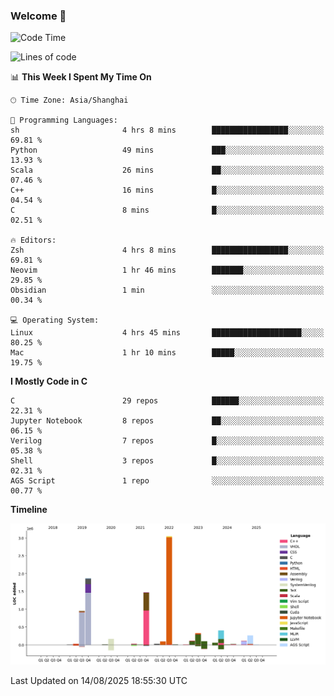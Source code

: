### Welcome 👋

<!--START_SECTION:waka-->
![Code Time](http://img.shields.io/badge/Code%20Time-2%2C095%20hrs%2020%20mins-blue)

![Lines of code](https://img.shields.io/badge/From%20Hello%20World%20I%27ve%20Written-9.1%20million%20lines%20of%20code-blue)

📊 **This Week I Spent My Time On** 

```text
🕑︎ Time Zone: Asia/Shanghai

💬 Programming Languages: 
sh                       4 hrs 8 mins        █████████████████░░░░░░░░   69.81 % 
Python                   49 mins             ███░░░░░░░░░░░░░░░░░░░░░░   13.93 % 
Scala                    26 mins             ██░░░░░░░░░░░░░░░░░░░░░░░   07.46 % 
C++                      16 mins             █░░░░░░░░░░░░░░░░░░░░░░░░   04.54 % 
C                        8 mins              █░░░░░░░░░░░░░░░░░░░░░░░░   02.51 % 

🔥 Editors: 
Zsh                      4 hrs 8 mins        █████████████████░░░░░░░░   69.81 % 
Neovim                   1 hr 46 mins        ███████░░░░░░░░░░░░░░░░░░   29.85 % 
Obsidian                 1 min               ░░░░░░░░░░░░░░░░░░░░░░░░░   00.34 % 

💻 Operating System: 
Linux                    4 hrs 45 mins       ████████████████████░░░░░   80.25 % 
Mac                      1 hr 10 mins        █████░░░░░░░░░░░░░░░░░░░░   19.75 % 
```

**I Mostly Code in C** 

```text
C                        29 repos            ██████░░░░░░░░░░░░░░░░░░░   22.31 % 
Jupyter Notebook         8 repos             ██░░░░░░░░░░░░░░░░░░░░░░░   06.15 % 
Verilog                  7 repos             █░░░░░░░░░░░░░░░░░░░░░░░░   05.38 % 
Shell                    3 repos             █░░░░░░░░░░░░░░░░░░░░░░░░   02.31 % 
AGS Script               1 repo              ░░░░░░░░░░░░░░░░░░░░░░░░░   00.77 % 
```



**Timeline**

![Lines of Code chart](https://raw.githubusercontent.com/Bohan-hu/Bohan-hu/master/assets/bar_graph.png)


 Last Updated on 14/08/2025 18:55:30 UTC
<!--END_SECTION:waka-->



